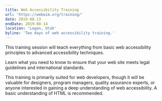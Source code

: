 ```yaml
---
title: Web Accessibility Training
url: 'https://webaim.org/training/'
date: 2019-08-13
endDate: 2019-08-14
location: 'Logan, Utah'
byline: 'Two days of web accessibility training.'
---
```


This training session will teach everything from basic web accessibility principles to advanced accessibility techniques.

Learn what you need to know to ensure that your web site meets legal guidelines and international standards.

This training is primarily suited for web developers, though it will be valuable for designers, program managers, quality assurance experts, or anyone interested in gaining a deep understanding of web accessibility. A basic understanding of HTML is recommended.
